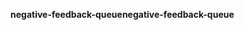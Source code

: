 <span data-ttu-id="c5a5d-101">**negative-feedback-queue**</span><span class="sxs-lookup"><span data-stu-id="c5a5d-101">**negative-feedback-queue**</span></span>